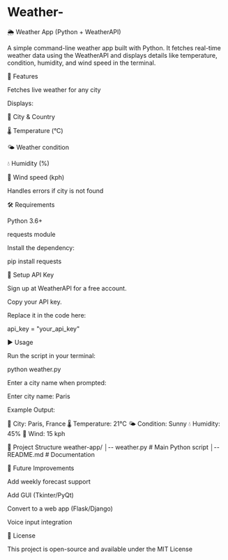 # Weather-
🌦️ Weather App (Python + WeatherAPI)

A simple command-line weather app built with Python. It fetches real-time weather data using the WeatherAPI
 and displays details like temperature, condition, humidity, and wind speed in the terminal.

🚀 Features

Fetches live weather for any city

Displays:

📍 City & Country

🌡️ Temperature (°C)

🌤️ Weather condition

💧 Humidity (%)

💨 Wind speed (kph)

Handles errors if city is not found

🛠️ Requirements

Python 3.6+

requests module

Install the dependency:

pip install requests

🔑 Setup API Key

Sign up at WeatherAPI
 for a free account.

Copy your API key.

Replace it in the code here:

api_key = "your_api_key"

▶️ Usage

Run the script in your terminal:

python weather.py


Enter a city name when prompted:

Enter city name: Paris


Example Output:

📍 City: Paris, France
🌡️ Temperature: 21°C
🌤️ Condition: Sunny
💧 Humidity: 45%
💨 Wind: 15 kph

📂 Project Structure
weather-app/
│-- weather.py        # Main Python script
│-- README.md         # Documentation

🔮 Future Improvements

Add weekly forecast support

Add GUI (Tkinter/PyQt)

Convert to a web app (Flask/Django)

Voice input integration

📝 License

This project is open-source and available under the MIT License
